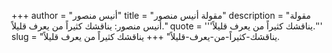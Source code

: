 +++
author = "أنيس منصور"
title = "مقولة أنيس منصور"
description = "مقولة أنيس منصور: يناقشك كثيراً من يعرف قليلاً."
quote = '''يناقشك كثيراً من يعرف قليلاً.'''
slug = "يناقشك-كثيراً-من-يعرف-قليلاً"
+++
يناقشك كثيراً من يعرف قليلاً.
